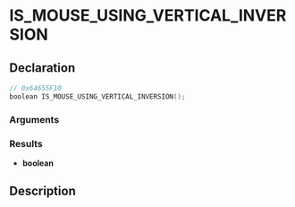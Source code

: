 # IS_MOUSE_USING_VERTICAL_INVERSION

## Declaration
```cpp
// 0x64655F10
boolean IS_MOUSE_USING_VERTICAL_INVERSION();
```

### Arguments

### Results
- **boolean**

## Description
